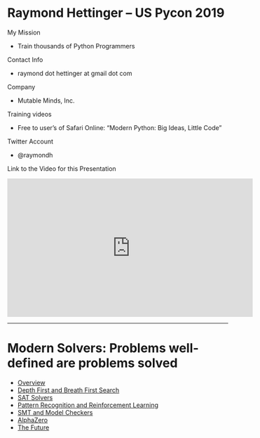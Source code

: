 # Raymond Hettinger – US Pycon 2019

My Mission

- Train thousands of Python Programmers

Contact Info

- raymond dot hettinger at gmail dot com

Company

- Mutable Minds, Inc.

Training videos

- Free to user’s of Safari Online: “Modern Python: Big Ideas, Little Code”

Twitter Account

- @raymondh

Link to the Video for this Presentation

<iframe width="560" height="315" src="https://www.youtube.com/embed/_GP9OpZPUYc" frameborder="0" allow="accelerometer; autoplay; encrypted-media; gyroscope; picture-in-picture" allowfullscreen></iframe>

---

# Modern Solvers: Problems well-defined are problems solved

- [Overview](overview.md)
- [Depth First and Breath First Search](puzzle.md)
- [SAT Solvers](einstein.md)
- [Pattern Recognition and Reinforcement Learning]()
- [SMT and Model Checkers]()
- [AlphaZero]()
- [The Future]()
